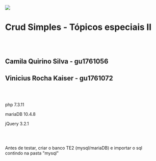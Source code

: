 <img src="http://gru.ifsp.edu.br/images/logos/Guarulhos-02.jpg">


<h1> Crud Simples - Tópicos especiais II </h1>
<br/><br/>

<h2> Camila Quirino Silva -  gu1761056</h2>
<h2> Vinicius Rocha Kaiser -  gu1761072</h2>
<br/><br/>

<p>php 7.3.11</p>
<p>mariaDB 10.4.8</p>
<p>jQuery 3.2.1</p>

<br/><br/>
<p> Antes de testar, criar o banco TE2 (mysql/mariaDB) e importar o sql contindo na pasta "mysql" </p>